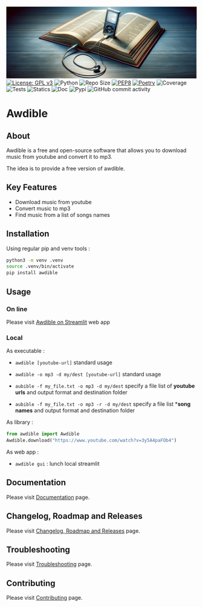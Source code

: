 ![image](./docs/assets/img/image.png)
[![License: GPL v3](https://img.shields.io/badge/License-GPLv3-blue.svg)](https://www.gnu.org/licenses/gpl-3.0)
![Python](https://img.shields.io/badge/python-3.10.x-green.svg)
![Repo Size](https://img.shields.io/github/repo-size/AlexandreGazagnes/awdible)
[![PEP8](https://img.shields.io/badge/code%20style-pep8-orange.svg)](https://www.python.org/dev/peps/pep-0008/)
[![Poetry](https://img.shields.io/endpoint?url=https://python-poetry.org/badge/v0.json)](https://python-poetry.org/)
![Coverage](https://github.com/AlexandreGazagnes/awdible/blob/main/docs/assets/img/cov.svg?raw=true)
![Tests](https://github.com/AlexandreGazagnes/awdible/actions/workflows/tests.yaml/badge.svg)
![Statics](https://github.com/AlexandreGazagnes/awdible/actions/workflows/statics.yaml/badge.svg)
![Doc](https://github.com/AlexandreGazagnes/awdible/actions/workflows/docs.yaml/badge.svg)
![Pypi](https://github.com/AlexandreGazagnes/awdible/actions/workflows/publish.yaml/badge.svg)
![GitHub commit activity](https://img.shields.io/github/commit-activity/m/AlexandreGazagnes/awdible)

# Awdible

## About 
Awdible is a free and open-source software that allows you to download music from youtube and convert it to mp3.

The idea is to provide a free version of awdible.

## Key Features

* Download music from youtube
* Convert music to mp3
* Find music from a list of songs names

## Installation

Using regular pip and venv tools :

```bash
python3 -m venv .venv
source .venv/bin/activate
pip install awdible
```

## Usage

### On line 

Please visit [Awdible on Streamlit]("https://awdible.streamlit.app/") web app


### Local


As executable : 

* ```awdible [youtube-url]``` standard usage

* ```awdible -o mp3 -d my/dest [youtube-url]``` standard usage

* ```aubible -f my_file.txt -o mp3 -d my/dest``` specify a file list of **youtube urls** and output format and destination folder
  
* ```aubible -f my_file.txt -o mp3 -r -d my/dest``` specify a file list ***song names** and output format and destination folder



As library : 

```python
from awdible import Awdible
Awdible.download("https://www.youtube.com/watch?v=3y5A4paFOb4")
```

As web app : 



* ```awdible gui``` : lunch local streamlit 



## Documentation

Please visit [Documentation](https://alexandregazagnes.github.io/awdible/) page.


## Changelog, Roadmap and Releases

Please visit [Changelog, Roadmap and Releases](https://alexandregazagnes.github.io/awdible/CHANGELOG/) page.

## Troubleshooting

Please visit [Troubleshooting](https://alexandregazagnes.github.io/awdible/TROUBLESHOOTING/) page.


## Contributing

Please visit [Contributing](https://alexandregazagnes.github.io/awdible/CONTRIBUTING/) page.


